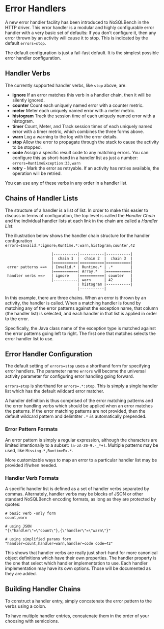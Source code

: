 # Error Handlers

A new error handler facility has been introduced to NoSQLBench in the HTTP
driver. This error handler is a modular and highly configurable error
handler with a very basic set of defaults:
If you don't configure it, then any error thrown by an activity will cause
it to stop. This is indicated by the default `errors=stop`.

The default configuration is just a fail-fast default. It is the simplest
possible error handler configuration.

## Handler Verbs

The currently supported handler verbs, like `stop` above, are:

* **ignore** If an error matches this verb in a handler chain, then it
  will be silently ignored.
* **counter** Count each uniquely named error with a counter metric.
* **meter** Meter each uniquely named error with a meter metric.
* **histogram** Track the session time of each uniquely named error with a
  histogram.
* **timer** Count, Meter, and Track session times of each uniquely named
  error with a timer metric, which combines the three forms above.
* **warn** Log a warning to the log with the error details.
* **stop** Allow the error to propagate through the stack to cause the
  activity to be stopped.
* **code** Assign a specific result code to any matching errors. You can
  configure this as short-hand in a handler list as just a
  number: `errors=RuntimeException:33,warn`
* **retry** - Mark the error as retryable. If an activity has retries
  available, the operation will be retried.

You can use any of these verbs in any order in a handler list.

## Chains of Handler Lists

The structure of a handler is a list of list. In order to make this easier
to discuss in terms of configuration, the top level is called the _Handler
Chain_ and the individual handler lists at each link in the chain are
called a _Handler List_.

The illustration below shows the handler chain structure for the handler
configuration
`errors=Invalid.*:ignore;Runtime.*:warn,histogram;counter,42`

```
                     |-----------|-----------|-----------|
                     |  chain 1  |  chain 2  |  chain 3  |
                     |===========|===========|===========|
 error patterns ==>  | Invalid.* | Runtime.* | .*        |
                     |===========| Array.*   |===========|
 handler verbs ==>   | ignore    |===========| counter   |
                     |-----------| warn      | 42        |
                                 | histogram |-----------|
                                 |-----------|
```

In this example, there are three chains. When an error is thrown by an
activity, the handler is called. When a matching handler is found by
matching any of the error patterns against the exception name, that
column (the handler list) is selected, and each handler in that list is
applied in order to the error.

Specifically, the Java class name of the exception type is matched against
the error patterns going left to right. The first one that matches selects
the error handler list to use.

## Error Handler Configuration

The default setting of `errors=stop` uses a shorthand form for specifying
error handlers. The parameter name `errors` will become the universal
activity parameter for configuring error handling going forward.

`errors=stop` is shorthand for `errors=.*:stop`. This is simply a single
handler list which has the default wildcard error matcher.

A handler definition is thus comprised of the error matching patterns and
the error handling verbs which should be applied when an error matches the
patterns. If the error matching patterns are not provided, then the
default wildcard pattern and delimtiter `.*:`is automatically prepended.

### Error Pattern Formats

An error pattern is simply a regular expression, although the characters
are limited intentionally to a subset: `[a-zA-Z0-9.-_*+]`. Multiple
patterns may be used, like `Missing.*,RuntimeEx.*`.

More customizable ways to map an error to a particular handler list may be
provided if/when needed.

### Handler Verb Formats

A specific handler list is defined as a set of handler verbs separated by
commas. Alternately, handler verbs may be blocks of JSON or other standard
NoSQLBench encoding formats, as long as they are protected by quotes:

    # basic verb -only form
    count,warn

    # using JSON
    "{\"handler\"=\"count\"},{\"handler\"=\"warn\"}"

    # using simplified params form
    "handler=count,handler=warn,handler=code code=42"

This shows that handler verbs are really just short-hand for more
canonical object definitions which have their own properties. The handler
property is the one that select which handler implementation to use. Each
handler implementation may have its own options. Those will be documented
as they are added.

## Building Handler Chains

To construct a handler entry, simply concatenate the error pattern to the
verbs using a colon.

To have multiple handler entries, concatenate them in the order of your
choosing with semicolons.

